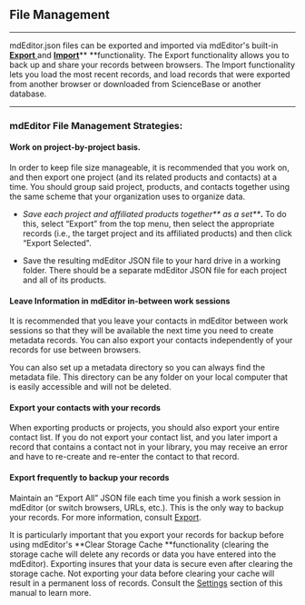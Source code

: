 ## File Management

---

mdEditor.json files can be exported and imported via mdEditor's built-in [**Export** ](/data-management/export.md)and [**Import**](/data-management/import.md)** **functionality. The Export functionality allows you to back up and share your records between browsers. The Import functionality lets you load the most recent records, and load records that were exported from another browser or downloaded from ScienceBase or another database.

---

### mdEditor File Management Strategies:

#### **Work on project-by-project basis.**

In order to keep file size manageable, it is recommended that you work on, and then export one project \(and its related products and contacts\) at a time. You should group said project, products, and contacts together using the same scheme that your organization uses to organize data.

* _Save each project and affiliated products together** as a set**_**.** To do this, select “Export” from the top menu, then select the appropriate records \(i.e., the target project and its affiliated products\) and then click “Export Selected".

* Save the resulting mdEditor JSON file to your hard drive in a working folder. There should be a separate mdEditor JSON file for each project and all of its products.

#### **Leave Information in mdEditor in-between work sessions**

It is recommended that you leave your contacts in mdEditor between work sessions so that they will be available the next time you need to create metadata records. You can also export your contacts independently of your records for use between browsers.

You can also set up a metadata directory so you can always find the metadata file. This directory can be any folder on your local computer that is easily accessible and will not be deleted.

#### **Export your contacts with your records**

When exporting products or projects,  you should also export your entire contact list. If you do not export your contact list, and you later import a record that contains a contact not in your library, you may receive an error and have to re-create and re-enter the contact to that record.

#### Export frequently to backup your records

Maintain an “Export All” JSON file each time you finish a work session in mdEditor \(or switch browsers, URLs, etc.\). This is the only way to backup your records.  For more information, consult [Export](/data-management/export.md).

It is particularly important that you export your records for backup before using mdEditor's **Clear Storage Cache **functionality \(clearing the storage cache will delete any records or data you have entered into the mdEditor\). Exporting insures that your data is secure even after clearing the storage cache. Not exporting your data before clearing your cache will result in a permanent loss of records. Consult the [Settings](/settings.md) section of this manual to learn more.

### 



